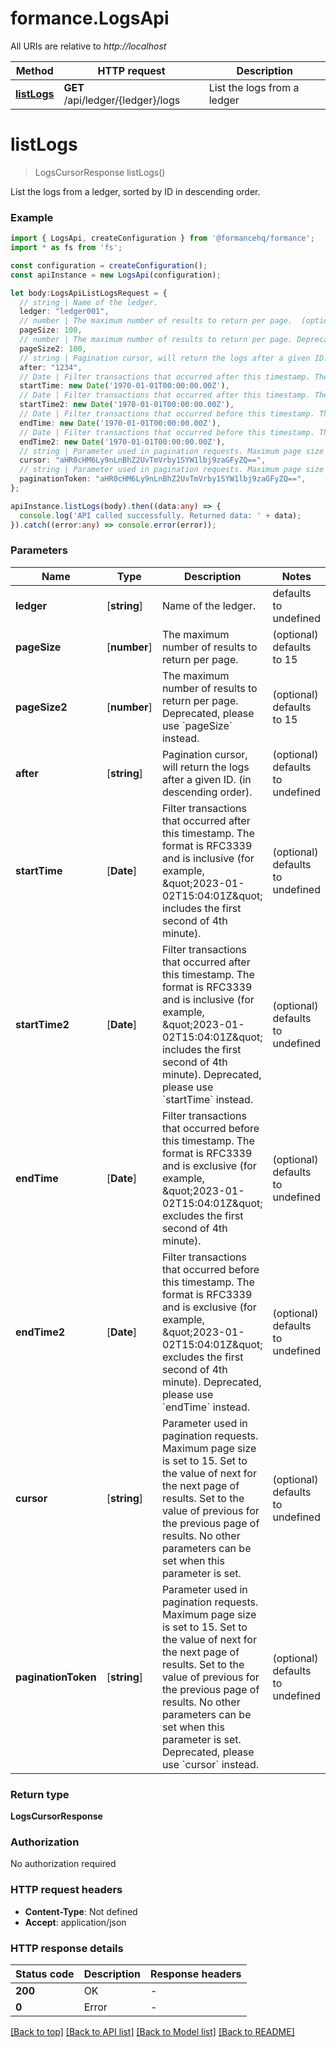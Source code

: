 # formance.LogsApi

All URIs are relative to *http://localhost*

Method | HTTP request | Description
------------- | ------------- | -------------
[**listLogs**](LogsApi.md#listLogs) | **GET** /api/ledger/{ledger}/logs | List the logs from a ledger


# **listLogs**
> LogsCursorResponse listLogs()

List the logs from a ledger, sorted by ID in descending order.

### Example


```typescript
import { LogsApi, createConfiguration } from '@formancehq/formance';
import * as fs from 'fs';

const configuration = createConfiguration();
const apiInstance = new LogsApi(configuration);

let body:LogsApiListLogsRequest = {
  // string | Name of the ledger.
  ledger: "ledger001",
  // number | The maximum number of results to return per page.  (optional)
  pageSize: 100,
  // number | The maximum number of results to return per page. Deprecated, please use `pageSize` instead.  (optional)
  pageSize2: 100,
  // string | Pagination cursor, will return the logs after a given ID. (in descending order). (optional)
  after: "1234",
  // Date | Filter transactions that occurred after this timestamp. The format is RFC3339 and is inclusive (for example, \"2023-01-02T15:04:01Z\" includes the first second of 4th minute).  (optional)
  startTime: new Date('1970-01-01T00:00:00.00Z'),
  // Date | Filter transactions that occurred after this timestamp. The format is RFC3339 and is inclusive (for example, \"2023-01-02T15:04:01Z\" includes the first second of 4th minute). Deprecated, please use `startTime` instead.  (optional)
  startTime2: new Date('1970-01-01T00:00:00.00Z'),
  // Date | Filter transactions that occurred before this timestamp. The format is RFC3339 and is exclusive (for example, \"2023-01-02T15:04:01Z\" excludes the first second of 4th minute).  (optional)
  endTime: new Date('1970-01-01T00:00:00.00Z'),
  // Date | Filter transactions that occurred before this timestamp. The format is RFC3339 and is exclusive (for example, \"2023-01-02T15:04:01Z\" excludes the first second of 4th minute). Deprecated, please use `endTime` instead.  (optional)
  endTime2: new Date('1970-01-01T00:00:00.00Z'),
  // string | Parameter used in pagination requests. Maximum page size is set to 15. Set to the value of next for the next page of results. Set to the value of previous for the previous page of results. No other parameters can be set when this parameter is set.  (optional)
  cursor: "aHR0cHM6Ly9nLnBhZ2UvTmVrby1SYW1lbj9zaGFyZQ==",
  // string | Parameter used in pagination requests. Maximum page size is set to 15. Set to the value of next for the next page of results. Set to the value of previous for the previous page of results. No other parameters can be set when this parameter is set. Deprecated, please use `cursor` instead.  (optional)
  paginationToken: "aHR0cHM6Ly9nLnBhZ2UvTmVrby1SYW1lbj9zaGFyZQ==",
};

apiInstance.listLogs(body).then((data:any) => {
  console.log('API called successfully. Returned data: ' + data);
}).catch((error:any) => console.error(error));
```


### Parameters

Name | Type | Description  | Notes
------------- | ------------- | ------------- | -------------
 **ledger** | [**string**] | Name of the ledger. | defaults to undefined
 **pageSize** | [**number**] | The maximum number of results to return per page.  | (optional) defaults to 15
 **pageSize2** | [**number**] | The maximum number of results to return per page. Deprecated, please use &#x60;pageSize&#x60; instead.  | (optional) defaults to 15
 **after** | [**string**] | Pagination cursor, will return the logs after a given ID. (in descending order). | (optional) defaults to undefined
 **startTime** | [**Date**] | Filter transactions that occurred after this timestamp. The format is RFC3339 and is inclusive (for example, \&quot;2023-01-02T15:04:01Z\&quot; includes the first second of 4th minute).  | (optional) defaults to undefined
 **startTime2** | [**Date**] | Filter transactions that occurred after this timestamp. The format is RFC3339 and is inclusive (for example, \&quot;2023-01-02T15:04:01Z\&quot; includes the first second of 4th minute). Deprecated, please use &#x60;startTime&#x60; instead.  | (optional) defaults to undefined
 **endTime** | [**Date**] | Filter transactions that occurred before this timestamp. The format is RFC3339 and is exclusive (for example, \&quot;2023-01-02T15:04:01Z\&quot; excludes the first second of 4th minute).  | (optional) defaults to undefined
 **endTime2** | [**Date**] | Filter transactions that occurred before this timestamp. The format is RFC3339 and is exclusive (for example, \&quot;2023-01-02T15:04:01Z\&quot; excludes the first second of 4th minute). Deprecated, please use &#x60;endTime&#x60; instead.  | (optional) defaults to undefined
 **cursor** | [**string**] | Parameter used in pagination requests. Maximum page size is set to 15. Set to the value of next for the next page of results. Set to the value of previous for the previous page of results. No other parameters can be set when this parameter is set.  | (optional) defaults to undefined
 **paginationToken** | [**string**] | Parameter used in pagination requests. Maximum page size is set to 15. Set to the value of next for the next page of results. Set to the value of previous for the previous page of results. No other parameters can be set when this parameter is set. Deprecated, please use &#x60;cursor&#x60; instead.  | (optional) defaults to undefined


### Return type

**LogsCursorResponse**

### Authorization

No authorization required

### HTTP request headers

 - **Content-Type**: Not defined
 - **Accept**: application/json


### HTTP response details
| Status code | Description | Response headers |
|-------------|-------------|------------------|
**200** | OK |  -  |
**0** | Error |  -  |

[[Back to top]](#) [[Back to API list]](README.md#documentation-for-api-endpoints) [[Back to Model list]](README.md#documentation-for-models) [[Back to README]](README.md)

